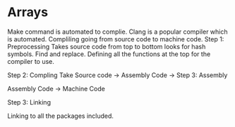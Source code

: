 # Arrays 

Make command is automated to complie.
Clang is a popular compiler which is automated. 
Compliling going from source code to machine code.
Step 1: Preprocessing
Takes source code from top to bottom 
looks for hash symbols.
Find and replace. 
Defining all the functions at the top for the compiler to use.

Step 2: Compling 
Take Source code -> Assembly Code -> 
Step 3: Assembly 

Assembly Code -> Machine Code 

Step 3: Linking 

Linking to all the packages included. 


